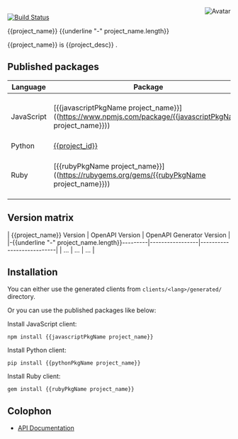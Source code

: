 <img align="right" src="https://raw.github.com/{{github_id}}/{{project_id}}/main/avatar.jpg" alt="Avatar"/>

[![Build Status](https://github.com/{{github_id}}/{{project_id}}/actions/workflows/ci-workflow.yaml/badge.svg)](https://github.com/{{github_id}}/{{project_id}}/actions/workflows/ci-workflow.yaml)
<br/>

{{project_name}}
{{underline "-" project_name.length}}

{{project_name}} is {{project_desc}} .

Published packages
------------------

| Language | Package | Status | Documentation |
|----------|---------|--------|---------------|
| JavaScript | [{{javascriptPkgName project_name}}]((https://www.npmjs.com/package/{{javascriptPkgName project_name}})) | [![Published Version](https://img.shields.io/npm/v/{{javascriptPkgName project_name}}.svg)](https://www.npmjs.com/package/{{javascriptPkgName project_name}}) | [README](https://github.com/{{github_id}}/{{project_id}}/blob/main/clients/javascript/generated/README.md) |
| Python | [{{project_id}}]((https://pypi.python.org/pypi/{{project_id}})) | [![Published Version](https://img.shields.io/pypi/v/{{project_id}}.svg)](https://pypi.python.org/pypi/{{project_id}}) | [README](https://github.com/{{github_id}}/{{project_id}}/blob/main/clients/python/generated/README.md) |
| Ruby | [{{rubyPkgName project_name}}]((https://rubygems.org/gems/{{rubyPkgName project_name}})) | [![Published Version](https://img.shields.io/gem/v/{{rubyPkgName project_name}}.svg)](https://rubygems.org/gems/{{rubyPkgName project_name}}) | [README](https://github.com/{{github_id}}/{{project_id}}/blob/main/clients/ruby/generated/README.md) |

Version matrix
--------------

| {{project_name}} Version | OpenAPI Version | OpenAPI Generator Version |
|-{{underline "-" project_name.length}}---------|-----------------|---------------------------|
| ... | ... | ... |

Installation
------------

You can either use the generated clients from `clients/<lang>/generated/` directory.

Or you can use the published packages like below:

Install JavaScript client:

    npm install {{javascriptPkgName project_name}}

Install Python client:

    pip install {{pythonPkgName project_name}}

Install Ruby client:

    gem install {{rubyPkgName project_name}}

Colophon
--------

* [API Documentation](https://{{github_id}}.github.io/{{project_id}}/api/latest/)
